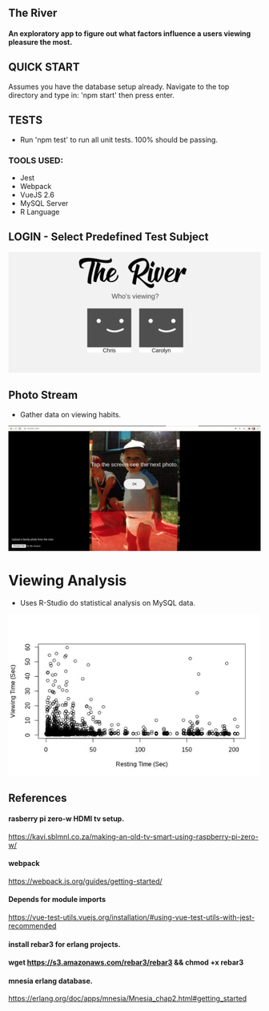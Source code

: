 ## The River
#### An exploratory app to figure out what factors influence a users viewing pleasure the most.

## QUICK START

Assumes you have the database setup already.
Navigate to the top directory and type in:
'npm start'
then press enter.

## TESTS

- Run 'npm test' to run all unit tests.  100% should be passing.

### TOOLS USED:
- Jest
- Webpack
- VueJS 2.6
- MySQL Server
- R Language



## LOGIN - Select Predefined Test Subject

![](screens/login-page.jpg)


## Photo Stream
- Gather data on viewing habits.

![](screens/photo.jpg)

# Viewing Analysis
- Uses R-Studio do statistical analysis on MySQL data.

![](screens/spaced_viewing_effects.jpg)


## References

#### rasberry pi zero-w HDMI tv setup.
https://kavi.sblmnl.co.za/making-an-old-tv-smart-using-raspberry-pi-zero-w/

#### webpack
https://webpack.js.org/guides/getting-started/

#### Depends for module imports
https://vue-test-utils.vuejs.org/installation/#using-vue-test-utils-with-jest-recommended

#### install rebar3 for erlang projects.
#### wget https://s3.amazonaws.com/rebar3/rebar3 && chmod +x rebar3

#### mnesia erlang database.
 https://erlang.org/doc/apps/mnesia/Mnesia_chap2.html#getting_started
